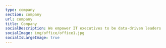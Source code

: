 ```yaml
---
type: company
section: company
url: company
title: Company
socialDescription: We empower IT executives to be data-driven leaders
socialImage: img/office/office1.jpg
socialIsLargeImage: true
---
```

